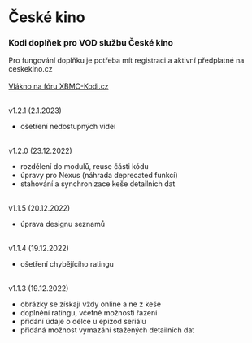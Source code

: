 <h1>České kino</h1>
<p>
<h3>Kodi doplňek pro VOD službu České kino</h3>
<p>
Pro fungování doplňku je potřeba mít registraci a aktivní předplatné na ceskekino.cz<br><br>
<a href="https://www.xbmc-kodi.cz/prispevek-ceske-kino">Vlákno na fóru XBMC-Kodi.cz</a><br><br>

v1.2.1 (2.1.2023)<br>
- ošetření nedostupných videí<br><br>

v1.2.0 (23.12.2022)<br>
- rozdělení do modulů, reuse části kódu<br>
- úpravy pro Nexus (náhrada deprecated funkcí)<br>
- stahování a synchronizace keše detailních dat<br><br>

v1.1.5 (20.12.2022)<br>
- úprava designu seznamů<br><br>

v1.1.4 (19.12.2022)<br>
- ošetření chybějícího ratingu<br><br>

v1.1.3 (19.12.2022)<br>
- obrázky se získají vždy online a ne z keše<br>
- doplnění ratingu, včetně možnosti řazení<br>
- přidání údaje o délce u epizod seriálu<br>
- přidáná možnost vymazání stažených detailních dat<br><br>
</p>
